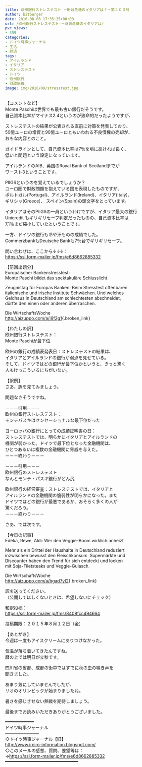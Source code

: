 ```yaml
---
title: 欧州銀行ストレステスト －財政危機のイタリアは？－第４０３号
author: bitburger
date: 2016-08-06 17:35:25+00:00
url: /欧州銀行ストレステスト-－財政危機のイタリアは/
pvc_views:
- 359
categories:
- ドイツ時事ジャーナル
- 生活
- 経済
tags:
- アイルランド
- イタリア
- ストレステスト
- ドイツ
- 欧州銀行
- 財政危機
image: img/2016/08/stresstest.jpg
---
```

【コメントなど】  
Monte Paschiは世界でも最も古い銀行だそうです。  
自己資本比率がマイナス2.4というのが致命的だったようですが、  
  
ストレステストの結果が公表される直前に対策を発表しており、  
50億ユーロの増資と90億ユーロともいわれる不良債権の売却が、  
おもな内容とのこと。  
  
ガイドラインとして、自己資本比率は7％を境に高ければ良く、  
低いと問題という設定になっています。  
  
アイルランドのAIB、英国のRoyal Bank of Scotlandまでが  
ワースト3ということです。  
  
PIIGSというのを覚えているでしょうか？  
ユーロ圏で財政問題を抱えている国を表現したものですが、  
ポルトガル(Portugal)、アイルランド(Ireland)、イタリア(Italy)、  
ギリシャ(Greece)、 スペイン(Spain)の頭文字をとっています。  
  
イタリアはそのPIIGSの一員というわけですが、イタリア最大の銀行  
Unicredit もギリギリセーフ判定だったものの、自己資本比率は  
7.1％まだ縮小していたということです。  
  
一方、ドイツの銀行も冷や汗ものの成績でした。  
CommerzbankもDeutsche Bankも7％台でギリギリセーフ。  
  
  
問い合わせは、ここから↓↓↓：  
<https://ssl.form-mailer.jp/fms/e6d8662885332>  
  
  
【前回出題分】  
Europäischer Bankenstresstest:  
Monte Paschi bildet das spektakuläre Schlusslicht  
  
Zeugnistag für Europas Banken: Beim Stresstest offenbaren  
italienische und irische Institute Schwächen. Und welches  
Geldhaus in Deutschland am schlechtesten abschneidet,  
dürfte den einen oder anderen überraschen.  
  
Die WirtschaftsWoche  
<http://aizuppo.com/a/i6f2g1>{.broken_link}  
  
  
【わたしの訳】  
欧州銀行ストレステスト：  
Monte Paschiが最下位  
  
欧州の銀行の成績表発表日：ストレステストの結果は、  
イタリアとアイルランドの銀行が弱点を見せている。  
そして、ドイツではどの銀行が最下位かというと、きっと驚く  
人もけっこういるにちがいない。  
  
  
【訳例】  
さあ、訳を見てみましょう。  
  
問題なさそうですね。  
  
－－－引用－－－  
欧州の銀行ストレステスト：  
モンテパスキはセンセーショナルな最下位だった  
  
ヨーロッパの銀行にとっての成績証明書の日：  
ストレステストでは、明らかにイタリアとアイルランドの  
機関が弱かった。ドイツで最下位となった金融機関は、  
ひとつあるいは複数の金融機関に脅威を与えた。  
－－－終わり－－－  
  
  
－－－引用－－－  
欧州銀行のストレステスト  
なんとモンテ・パスキ銀行がどん尻  
  
欧州銀行の経営審査：ストレステストでは、イタリアと  
アイルランドの金融機関の脆弱性が明らかになった。また  
ドイツではどの銀行が最悪であるか、おそらく多くの人が  
驚くだろう。  
－－－終わり－－－  
  
  
さあ、では次です。  
  
【今日の記事】  
Edeka, Rewe, Aldi: Wer den Veggie-Boom wirklich anheizt  
  
Mehr als ein Drittel der Haushalte in Deutschland reduziert  
inzwischen bewusst den Fleischkonsum. Supermärkte und  
Discounter haben den Trend für sich entdeckt und locken  
mit Soja-Filetsteaks und Veggie-Gulasch.  
  
Die WirtschaftsWoche  
<http://aizuppo.com/a/bgad7yl2>{.broken_link}  
  
  
訳を送ってください。  
（公開してほしくないときは、希望しないにチェック）  
  
和訳投稿：  
 <https://ssl.form-mailer.jp/fms/8408fcc494664>  
  
投稿期限：２０１５年８月１２日（金）  
  
【あとがき】  
今週は一度もアイスクリームにありつけなかった。  
  
気温が落ち着いてきたんですね。  
暦の上では明日が立秋です。  
  
四川省の省都、成都の街中ではすでに秋の虫の鳴き声を  
聞きました。  
  
あまり気にしていませんでしたが、  
リオのオリンピックが始まりましたね。  
  
暑さを感じさせない熱戦を期待しましょう。  
  
  
最後までお読みいただきありがとうございました。  
  
  
━━━━━━━━━━━  
ドイツ時事ジャーナル  
───────────  
◇ドイツ時事ジャーナル【旧】  
<http://www.iroiro-information.blogspot.com/>  
◇このメールの感想、質問、要望等は：  
-><https://ssl.form-mailer.jp/fms/e6d8662885332>  
━━━━━━━━━━━━━━━━━━━━━━━━━━━━